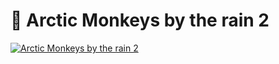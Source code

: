 # :monkey: Arctic Monkeys by the rain 2

[![Arctic Monkeys by the rain 2](https://img.youtube.com/vi/HQhXMDkAXTs/0.jpg)](https://youtu.be/HQhXMDkAXTs)
